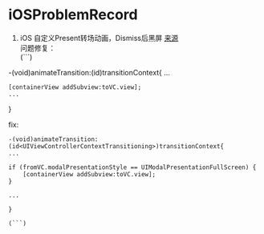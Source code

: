 # iOSProblemRecord

 1. iOS 自定义Present转场动画，Dismiss后黑屏
   [来源](https://www.jianshu.com/p/1a041dafa71d) <br/>
   问题修复：<br/>
   (```)

   -(void)animateTransition:(id<UIViewControllerContextTransitioning>)transitionContext{
    ...
    
    [containerView addSubview:toVC.view];
    ...
    
   }
   
   fix:
   
    -(void)animateTransition:(id<UIViewControllerContextTransitioning>)transitionContext{
    ...
    
    if (fromVC.modalPresentationStyle == UIModalPresentationFullScreen) {
        [containerView addSubview:toVC.view];
    }
    
    ...
    
    }
    
    (```)
  
